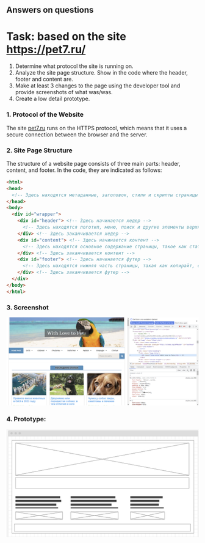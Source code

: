 ## Answers on questions

# Task: based on the site https://pet7.ru/
1. Determine what protocol the site is running on.
2. Analyze the site page structure. Show in the code where the header, footer and content are.
3. Make at least 3 changes to the page using the developer tool and provide screenshots of what was/was.
4. Create a low detail prototype.

### 1. Protocol of the Website
The site [pet7.ru](https://pet7.ru/) runs on the HTTPS protocol, which means that it uses a secure connection between the browser and the server.

### 2. Site Page Structure
The structure of a website page consists of three main parts: header, content, and footer. In the code, they are indicated as follows:

```html
<html>
<head>
  <!-- Здесь находятся метаданные, заголовок, стили и скрипты страницы -->
</head>
<body>
  <div id="wrapper">
    <div id="header"> <!-- Здесь начинается хедер -->
      <!-- Здесь находятся логотип, меню, поиск и другие элементы верхней части страницы -->
    </div> <!-- Здесь заканчивается хедер -->
    <div id="content"> <!-- Здесь начинается контент -->
      <!-- Здесь находятся основное содержание страницы, такое как статьи, изображения, видео и т.д. -->
    </div> <!-- Здесь заканчивается контент -->
    <div id="footer"> <!-- Здесь начинается футер -->
      <!-- Здесь находятся нижняя часть страницы, такая как копирайт, ссылки на соцсети, контакты и т.д. -->
    </div> <!-- Здесь заканчивается футер -->
  </div>
</body>
</html>

```


### 3. Screenshot
![Alt Text](Screenshot_.png)

### 4. Prototype:
![Alt Text](Screenshot_Prototype.png)
